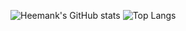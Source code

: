 ![Heemank's GitHub stats](https://github-readme-stats.vercel.app/api?username=heemankv&show_icons=true&theme=tokyonight)
![Top Langs](https://github-readme-stats.vercel.app/api/top-langs/?username=heemankv&layout=compacttheme=tokyonight)
<!--
**heemankv/heemankv** is a ✨ _special_ ✨ repository because its `README.md` (this file) appears on your GitHub profile.

Here are some ideas to get you started:

- 🔭 I’m currently working on ...
- 🌱 I’m currently learning ...
- 👯 I’m looking to collaborate on ...
- 🤔 I’m looking for help with ...
- 💬 Ask me about ...
- 📫 How to reach me: ...
- 😄 Pronouns: ...
- ⚡ Fun fact: ...
-->
